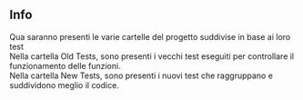 ## Info
Qua saranno presenti le varie cartelle del progetto suddivise in base ai loro test <br/>
Nella cartella Old Tests, sono presenti i vecchi test eseguiti per controllare il funzionamento delle funzioni.<br/>
Nella cartella New Tests, sono presenti i nuovi test che raggruppano e suddividono meglio il codice.
